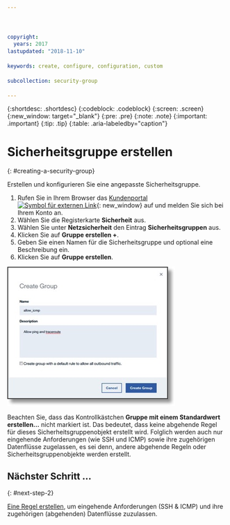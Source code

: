 ```yaml
---



copyright:
  years: 2017
lastupdated: "2018-11-10"

keywords: create, configure, configuration, custom

subcollection: security-group

---
```


{:shortdesc: .shortdesc}
{:codeblock: .codeblock}
{:screen: .screen}
{:new_window: target="_blank"}
{:pre: .pre}
{:note: .note}
{:important: .important}
{:tip: .tip}
{:table: .aria-labeledby="caption"}

# Sicherheitsgruppe erstellen
{: #creating-a-security-group}

Erstellen und konfigurieren Sie eine angepasste Sicherheitsgruppe.

1. Rufen Sie in Ihrem Browser das [Kundenportal ![Symbol für externen Link](../../icons/launch-glyph.svg "Symbol für externen Link")](https://control.softlayer.com/){: new_window} auf und melden Sie sich bei Ihrem Konto an.
2.	Wählen Sie die Registerkarte **Sicherheit** aus.
3. Wählen Sie unter **Netzsicherheit** den Eintrag **Sicherheitsgruppen** aus.
4.	Klicken Sie auf **Gruppe erstellen +**.
5.	Geben Sie einen Namen für die Sicherheitsgruppe und optional eine Beschreibung ein.
6. Klicken Sie auf **Gruppe erstellen**.

![Sicherheitsgruppe erstellen](./images/create_sg.jpg)

Beachten Sie, dass das Kontrollkästchen **Gruppe mit einem Standardwert erstellen…** nicht markiert ist. Das bedeutet, dass keine abgehende Regel für dieses Sicherheitsgruppenobjekt erstellt wird. Folglich werden auch nur eingehende Anforderungen (wie SSH und ICMP) sowie ihre zugehörigen Datenflüsse zugelassen, es sei denn, andere abgehende Regeln oder Sicherheitsgruppenobjekte werden erstellt.

## Nächster Schritt ...
{: #next-step-2}

[Eine Regel erstellen](/docs/infrastructure/security-groups?topic=security-groups-creating-a-new-rule), um eingehende Anforderungen (SSH & ICMP) und ihre zugehörigen (abgehenden) Datenflüsse zuzulassen.  
